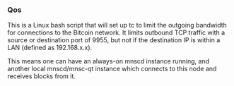 ### Qos ###

This is a Linux bash script that will set up tc to limit the outgoing bandwidth for connections to the Bitcoin network. It limits outbound TCP traffic with a source or destination port of 9955, but not if the destination IP is within a LAN (defined as 192.168.x.x).

This means one can have an always-on mnscd instance running, and another local mnscd/mnsc-qt instance which connects to this node and receives blocks from it.

